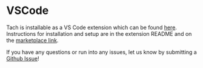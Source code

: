 # VSCode

Tach is installable as a VS Code extension which can be found [here](https://marketplace.visualstudio.com/items?itemName=Gauge.tach).
Instructions for installation and setup are in the extension README and on the [marketplace link](https://marketplace.visualstudio.com/items?itemName=Gauge.tach).

If you have any questions or run into any issues, let us know by submitting a [Github Issue](https://github.com/detachhead/dtach/issues)!
